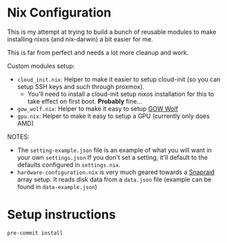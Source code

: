 # Nix Configuration

This is my attempt at trying to build a bunch of reusable modules to make installing nixos (and nix-darwin) a bit easier for me.

This is far from perfect and needs a lot more cleanup and work.

Custom modules setup:

- `cloud_init.nix`: Helper to make it easier to setup cloud-init (so you can setup SSH keys and such through proxmox).
  - You'll need to install a cloud-init setup nixos installation for this to take effect on first boot. **Probably** fine...
- `gow_wolf.nix`: Helper to make it easy to setup [GOW Wolf](https://games-on-whales.github.io/wolf/stable/index.html)
- `gpu.nix`: Helper to make it easy to setup a GPU (currently only does AMD)

NOTES:

- The `setting-example.json` file is an example of what you will want in your own `settings.json` If you don't set a setting, it'll default to the defaults configured in `settings.nix`.
- `hardware-configuration.nix` is very much geared towards a [Snapraid](https://www.snapraid.it) array setup. It reads disk data from a `data.json` file (example can be found in `data-example.json`)

# Setup instructions

```bash
pre-commit install
```
